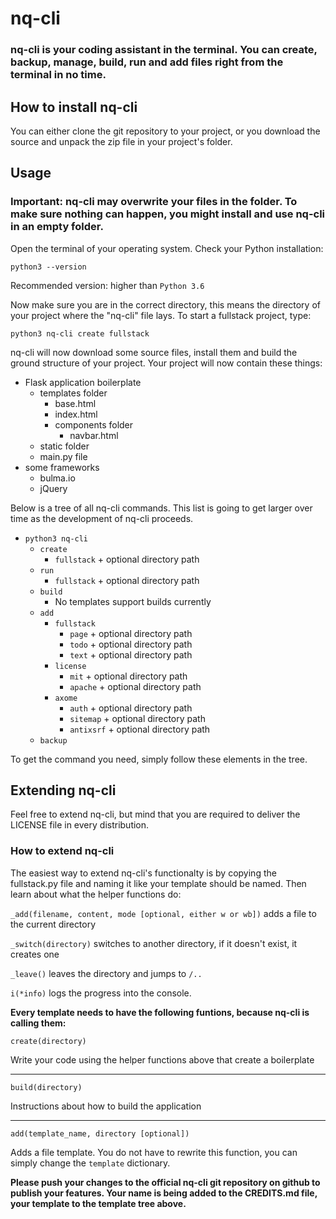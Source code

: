 # nq-cli
### nq-cli is your coding assistant in the terminal. You can create, backup, manage, build, run and add files right from the terminal in no time.

## How to install nq-cli
You can either clone the git repository to your project, or you download the source and unpack the zip file in your project's folder.

## Usage
### Important: nq-cli may overwrite your files in the folder. To make sure nothing can happen, you might install and use nq-cli in an empty folder.

Open the terminal of your operating system. Check your Python installation:

`python3 --version`

Recommended version: higher than `Python 3.6`

Now make sure you are in the correct directory, this means the directory of your project where the "nq-cli" file lays. To start a fullstack project, type:

`python3 nq-cli create fullstack`

nq-cli will now download some source files, install them and build the ground structure of your project. Your project will now contain these things:

- Flask application boilerplate
  - templates folder
    - base.html
    - index.html
    - components folder
      - navbar.html
  - static folder
  - main.py file
- some frameworks
  - bulma.io
  - jQuery

Below is a tree of all nq-cli commands. This list is going to get larger over time as the development of nq-cli proceeds.

- `python3 nq-cli`
  - `create`
    - `fullstack` + optional directory path
  - `run`
    - `fullstack` + optional directory path
  - `build`
    - No templates support builds currently
  - `add`
    - `fullstack`
      - `page` + optional directory path
      - `todo` + optional directory path
      - `text` + optional directory path
    - `license`
      - `mit` + optional directory path
      - `apache` + optional directory path
    - `axome`
      - `auth` + optional directory path
      - `sitemap` + optional directory path
      - `antixsrf` + optional directory path
  - `backup`

To get the command you need, simply follow these elements in the tree.

## Extending nq-cli
Feel free to extend nq-cli, but mind that you are required to deliver the LICENSE file in every distribution.

### How to extend nq-cli
The easiest way to extend nq-cli's functionalty is by copying the fullstack.py file and naming it like your template should be named. Then learn about what the helper functions do:

`_add(filename, content, mode [optional, either w or wb])` adds a file to the current directory

`_switch(directory)` switches to another directory, if it doesn't exist, it creates one

`_leave()` leaves the directory and jumps to `/..`

`i(*info)` logs the progress into the console.

**Every template needs to have the following funtions, because nq-cli is calling them:**

`create(directory)`

Write your code using the helper functions above that create a boilerplate

---

`build(directory)`

Instructions about how to build the application

---

`add(template_name, directory [optional])`

Adds a file template. You do not have to rewrite this function, you can simply change the `template` dictionary.

**Please push your changes to the official nq-cli git repository on github to publish your features. Your name is being added to the CREDITS.md file, your template to the template tree above.**